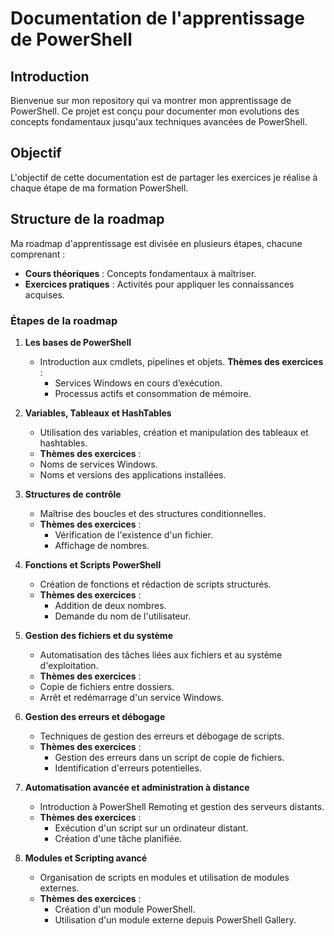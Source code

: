 # Documentation de l'apprentissage de PowerShell

## Introduction
Bienvenue sur mon repository qui va montrer mon apprentissage de PowerShell. Ce projet est conçu pour documenter mon evolutions des concepts fondamentaux jusqu'aux techniques avancées de PowerShell.

## Objectif
L'objectif de cette documentation est de partager les exercices je réalise à chaque étape de ma formation PowerShell. 

## Structure de la roadmap
Ma roadmap d'apprentissage est divisée en plusieurs étapes, chacune comprenant :
- **Cours théoriques** : Concepts fondamentaux à maîtriser.
- **Exercices pratiques** : Activités pour appliquer les connaissances acquises.

### Étapes de la roadmap
1. **Les bases de PowerShell**
   - Introduction aux cmdlets, pipelines et objets.
    **Thèmes des exercices** :
        - Services Windows en cours d’exécution.
        - Processus actifs et consommation de mémoire.

2. **Variables, Tableaux et HashTables**
   - Utilisation des variables, création et manipulation des tableaux et hashtables.
    - **Thèmes des exercices** :
     - Noms de services Windows.
     - Noms et versions des applications installées.

3. **Structures de contrôle**
   - Maîtrise des boucles et des structures conditionnelles.
   - **Thèmes des exercices** :
     - Vérification de l'existence d'un fichier.
     - Affichage de nombres.


4. **Fonctions et Scripts PowerShell**
   - Création de fonctions et rédaction de scripts structurés.
   - **Thèmes des exercices** :
     - Addition de deux nombres.
     - Demande du nom de l'utilisateur.

5. **Gestion des fichiers et du système**
   - Automatisation des tâches liées aux fichiers et au système d'exploitation.
    - **Thèmes des exercices** :
     - Copie de fichiers entre dossiers.
     - Arrêt et redémarrage d'un service Windows.
6. **Gestion des erreurs et débogage**
   - Techniques de gestion des erreurs et débogage de scripts.
    - **Thèmes des exercices** :
        - Gestion des erreurs dans un script de copie de fichiers.
        - Identification d'erreurs potentielles.

7. **Automatisation avancée et administration à distance**
   - Introduction à PowerShell Remoting et gestion des serveurs distants.
   - **Thèmes des exercices** :
     - Exécution d'un script sur un ordinateur distant.
     - Création d'une tâche planifiée.

8. **Modules et Scripting avancé**
   - Organisation de scripts en modules et utilisation de modules externes.
   - **Thèmes des exercices** :
     - Création d'un module PowerShell.
     - Utilisation d'un module externe depuis PowerShell Gallery.


